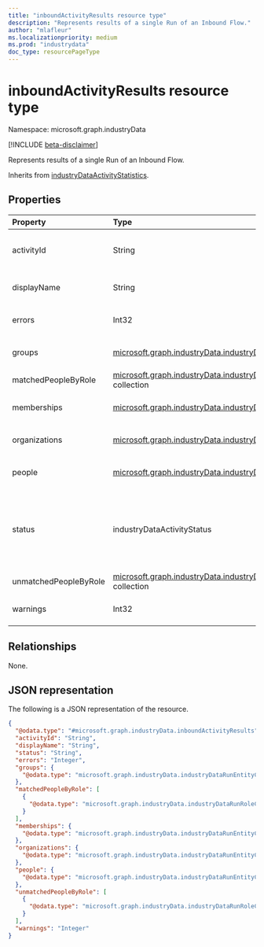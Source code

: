 ```yaml
---
title: "inboundActivityResults resource type"
description: "Represents results of a single Run of an Inbound Flow."
author: "mlafleur"
ms.localizationpriority: medium
ms.prod: "industrydata"
doc_type: resourcePageType
---
```


# inboundActivityResults resource type

Namespace: microsoft.graph.industryData

[!INCLUDE [beta-disclaimer](../../includes/beta-disclaimer.md)]

Represents results of a single Run of an Inbound Flow.

Inherits from [industryDataActivityStatistics](../resources/industrydata-industrydataactivitystatistics.md).

## Properties

| Property              | Type                                                                                                                                  | Description                                                                                                                                                                                                                                                                                                    |
| :-------------------- | :------------------------------------------------------------------------------------------------------------------------------------ | :------------------------------------------------------------------------------------------------------------------------------------------------------------------------------------------------------------------------------------------------------------------------------------------------------------- |
| activityId            | String                                                                                                                                | The identifier for the activity that is being reported on. Inherited from [industryDataActivityStatistics](../resources/industrydata-industrydataactivitystatistics.md).                                                                                                                                       |
| displayName           | String                                                                                                                                | The displayName of the underlying flow. Inherited from [industryDataActivityStatistics](../resources/industrydata-industrydataactivitystatistics.md).                                                                                                                                                          |
| errors                | Int32                                                                                                                                 | Number of errors encountered while processing the Inbound Flow.                                                                                                                                                                                                                                                |
| groups                | [microsoft.graph.industryData.industryDataRunEntityCountMetric](../resources/industrydata-industrydatarunentitycountmetric.md)        | Counts of active and inactive Groups processed by the Inbound Flow.                                                                                                                                                                                                                                            |
| matchedPeopleByRole   | [microsoft.graph.industryData.industryDataRunRoleCountMetric](../resources/industrydata-industrydatarunrolecountmetric.md) collection | Number of people matched to an AAD user, by role.                                                                                                                                                                                                                                                              |
| memberships           | [microsoft.graph.industryData.industryDataRunEntityCountMetric](../resources/industrydata-industrydatarunentitycountmetric.md)        | Counts of active and inactive Memberships processed by the Inbound Flow.                                                                                                                                                                                                                                       |
| organizations         | [microsoft.graph.industryData.industryDataRunEntityCountMetric](../resources/industrydata-industrydatarunentitycountmetric.md)        | Counts of active and inactive Organizations processed by the Inbound Flow.                                                                                                                                                                                                                                     |
| people                | [microsoft.graph.industryData.industryDataRunEntityCountMetric](../resources/industrydata-industrydatarunentitycountmetric.md)        | Counts of active and inactive People processed by the Inbound Flow.                                                                                                                                                                                                                                            |
| status                | industryDataActivityStatus                                                                                                            | The latest status of the activity in the runGroup. Inherited from [industryDataActivityStatistics](../resources/industrydata-industrydataactivitystatistics.md).The possible values are: `inProgress`, `skipped`, `failed`, `completed`, `completedWithErrors`, `completedWithWarnings`, `unknownFutureValue`. |
| unmatchedPeopleByRole | [microsoft.graph.industryData.industryDataRunRoleCountMetric](../resources/industrydata-industrydatarunrolecountmetric.md) collection | Number of people not matched to an AAD user, by role.                                                                                                                                                                                                                                                          |
| warnings              | Int32                                                                                                                                 | Number of warnings encountered while processing the Inbound Flow.                                                                                                                                                                                                                                              |

## Relationships

None.

## JSON representation

The following is a JSON representation of the resource.

<!-- {
  "blockType": "resource",
  "@odata.type": "microsoft.graph.industryData.inboundActivityResults"
}
-->

```json
{
  "@odata.type": "#microsoft.graph.industryData.inboundActivityResults",
  "activityId": "String",
  "displayName": "String",
  "status": "String",
  "errors": "Integer",
  "groups": {
    "@odata.type": "microsoft.graph.industryData.industryDataRunEntityCountMetric"
  },
  "matchedPeopleByRole": [
    {
      "@odata.type": "microsoft.graph.industryData.industryDataRunRoleCountMetric"
    }
  ],
  "memberships": {
    "@odata.type": "microsoft.graph.industryData.industryDataRunEntityCountMetric"
  },
  "organizations": {
    "@odata.type": "microsoft.graph.industryData.industryDataRunEntityCountMetric"
  },
  "people": {
    "@odata.type": "microsoft.graph.industryData.industryDataRunEntityCountMetric"
  },
  "unmatchedPeopleByRole": [
    {
      "@odata.type": "microsoft.graph.industryData.industryDataRunRoleCountMetric"
    }
  ],
  "warnings": "Integer"
}
```
